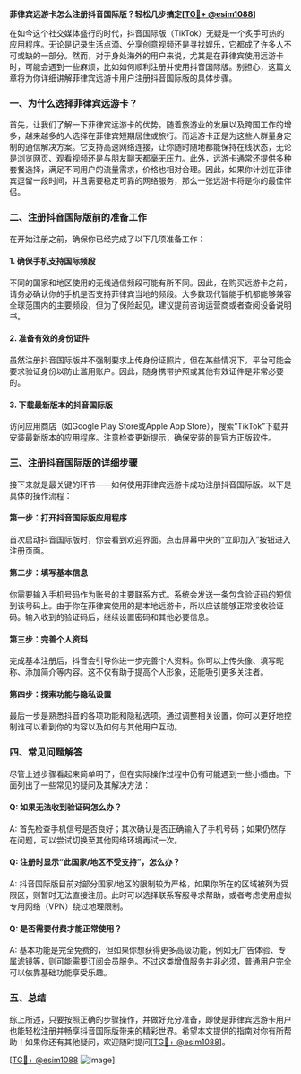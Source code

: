 **菲律宾远游卡怎么注册抖音国际版？轻松几步搞定[[TG💪+ @esim1088](https://t.me/s/esim1088)]**

在如今这个社交媒体盛行的时代，抖音国际版（TikTok）无疑是一个炙手可热的应用程序。无论是记录生活点滴、分享创意视频还是寻找娱乐，它都成了许多人不可或缺的一部分。然而，对于身处海外的用户来说，尤其是在菲律宾使用远游卡时，可能会遇到一些麻烦，比如如何顺利注册并使用抖音国际版。别担心，这篇文章将为你详细讲解菲律宾远游卡用户注册抖音国际版的具体步骤。

### 一、为什么选择菲律宾远游卡？

首先，让我们了解一下菲律宾远游卡的优势。随着旅游业的发展以及跨国工作的增多，越来越多的人选择在菲律宾短期居住或旅行。而远游卡正是为这些人群量身定制的通信解决方案。它支持高速网络连接，让你随时随地都能保持在线状态，无论是浏览网页、观看视频还是与朋友聊天都毫无压力。此外，远游卡通常还提供多种套餐选择，满足不同用户的流量需求，价格也相对合理。因此，如果你计划在菲律宾逗留一段时间，并且需要稳定可靠的网络服务，那么一张远游卡将是你的最佳伴侣。

### 二、注册抖音国际版前的准备工作

在开始注册之前，确保你已经完成了以下几项准备工作：

#### 1. 确保手机支持国际频段
不同的国家和地区使用的无线通信频段可能有所不同。因此，在购买远游卡之前，请务必确认你的手机是否支持菲律宾当地的频段。大多数现代智能手机都能够兼容全球范围内的主要频段，但为了保险起见，建议提前咨询运营商或者查阅设备说明书。

#### 2. 准备有效的身份证件
虽然注册抖音国际版并不强制要求上传身份证照片，但在某些情况下，平台可能会要求验证身份以防止滥用账户。因此，随身携带护照或其他有效证件是非常必要的。

#### 3. 下载最新版本的抖音国际版
访问应用商店（如Google Play Store或Apple App Store），搜索“TikTok”下载并安装最新版本的应用程序。注意检查更新提示，确保安装的是官方正版软件。

### 三、注册抖音国际版的详细步骤

接下来就是最关键的环节——如何使用菲律宾远游卡成功注册抖音国际版。以下是具体的操作流程：

#### 第一步：打开抖音国际版应用程序
首次启动抖音国际版时，你会看到欢迎界面。点击屏幕中央的“立即加入”按钮进入注册页面。

#### 第二步：填写基本信息
你需要输入手机号码作为账号的主要联系方式。系统会发送一条包含验证码的短信到该号码上。由于你在菲律宾使用的是本地远游卡，所以应该能够正常接收验证码。输入收到的验证码后，继续设置密码和其他必要信息。

#### 第三步：完善个人资料
完成基本注册后，抖音会引导你进一步完善个人资料。你可以上传头像、填写昵称、添加简介等内容。这不仅有助于提高个人形象，还能吸引更多关注者。

#### 第四步：探索功能与隐私设置
最后一步是熟悉抖音的各项功能和隐私选项。通过调整相关设置，你可以更好地控制谁可以看到你的内容以及如何与其他用户互动。

### 四、常见问题解答

尽管上述步骤看起来简单明了，但在实际操作过程中仍有可能遇到一些小插曲。下面列出了一些常见的疑问及其解决方法：

#### Q: 如果无法收到验证码怎么办？
A: 首先检查手机信号是否良好；其次确认是否正确输入了手机号码；如果仍然存在问题，可以尝试切换至其他网络环境再试一次。

#### Q: 注册时显示“此国家/地区不受支持”，怎么办？
A: 抖音国际版目前对部分国家/地区的限制较为严格，如果你所在的区域被列为受限区，则暂时无法直接注册。此时可以选择联系客服寻求帮助，或者考虑使用虚拟专用网络（VPN）绕过地理限制。

#### Q: 是否需要付费才能正常使用？
A: 基本功能是完全免费的，但如果你想获得更多高级功能，例如无广告体验、专属滤镜等，则可能需要订阅会员服务。不过这类增值服务并非必须，普通用户完全可以依靠基础功能享受乐趣。

### 五、总结

综上所述，只要按照正确的步骤操作，并做好充分准备，即使是菲律宾远游卡用户也能轻松注册并畅享抖音国际版带来的精彩世界。希望本文提供的指南对你有所帮助！如果你还有其他疑问，欢迎随时提问[[TG💪+ @esim1088](https://t.me/s/esim1088)]。

[[TG💪+ @esim1088](https://t.me/s/esim1088) ![Image](https://i.postimg.cc/4NQfJmqS/Snipaste-2025-05-13-00-14-12.png)]